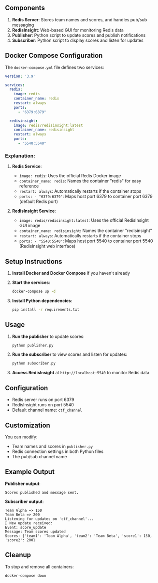 
## Components

1. **Redis Server**: Stores team names and scores, and handles pub/sub messaging
2. **RedisInsight**: Web-based GUI for monitoring Redis data
3. **Publisher**: Python script to update scores and publish notifications
4. **Subscriber**: Python script to display scores and listen for updates

## Docker Compose Configuration

The `docker-compose.yml` file defines two services:

```yaml
version: '3.9'

services:
  redis:
    image: redis
    container_name: redis
    restart: always
    ports:
      - "6379:6379"

  redisinsight:
    image: redis/redisinsight:latest
    container_name: redisinsight
    restart: always
    ports:
      - "5540:5540"
```

### Explanation:

1. **Redis Service**:
   - `image: redis`: Uses the official Redis Docker image
   - `container_name: redis`: Names the container "redis" for easy reference
   - `restart: always`: Automatically restarts if the container stops
   - `ports: - "6379:6379"`: Maps host port 6379 to container port 6379 (default Redis port)

2. **RedisInsight Service**:
   - `image: redis/redisinsight:latest`: Uses the official RedisInsight GUI image
   - `container_name: redisinsight`: Names the container "redisinsight"
   - `restart: always`: Automatically restarts if the container stops
   - `ports: - "5540:5540"`: Maps host port 5540 to container port 5540 (RedisInsight web interface)

## Setup Instructions

1. **Install Docker and Docker Compose** if you haven't already

2. **Start the services**:
   ```bash
   docker-compose up -d
   ```

3. **Install Python dependencies**:
   ```bash
   pip install -r requirements.txt
   ```

## Usage

1. **Run the publisher** to update scores:
   ```bash
   python publisher.py
   ```

2. **Run the subscriber** to view scores and listen for updates:
   ```bash
   python subscriber.py
   ```

3. **Access RedisInsight** at `http://localhost:5540` to monitor Redis data

## Configuration

- Redis server runs on port 6379
- RedisInsight runs on port 5540
- Default channel name: `ctf_channel`

## Customization

You can modify:
- Team names and scores in `publisher.py`
- Redis connection settings in both Python files
- The pub/sub channel name

## Example Output

**Publisher output**:
```
Scores published and message sent.
```

**Subscriber output**:
```
Team Alpha => 150
Team Beta => 200
Listening for updates on 'ctf_channel'...
🔔 New update received:
Event: score_update
Message: Team scores updated
Scores: {'team1': 'Team Alpha', 'team2': 'Team Beta', 'score1': 150, 'score2': 200}
```

## Cleanup

To stop and remove all containers:
```bash
docker-compose down
```